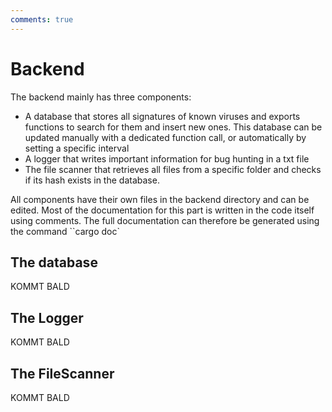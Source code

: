 ```yaml
---
comments: true
---
```


# Backend
The backend mainly has three components:
- A database that stores all signatures of known viruses and exports functions to search for them and insert new ones. This database can be updated manually with a dedicated function call, or automatically by setting a specific interval
- A logger that writes important information for bug hunting in a txt file
- The file scanner that retrieves all files from a specific folder and checks if its hash exists in the database.

All components have their own files in the backend directory and can be edited. Most of the documentation for this part is written in the code itself using comments. The full documentation can therefore be generated using the command ``cargo doc`

## The database
KOMMT BALD

## The Logger
KOMMT BALD

## The FileScanner
KOMMT BALD